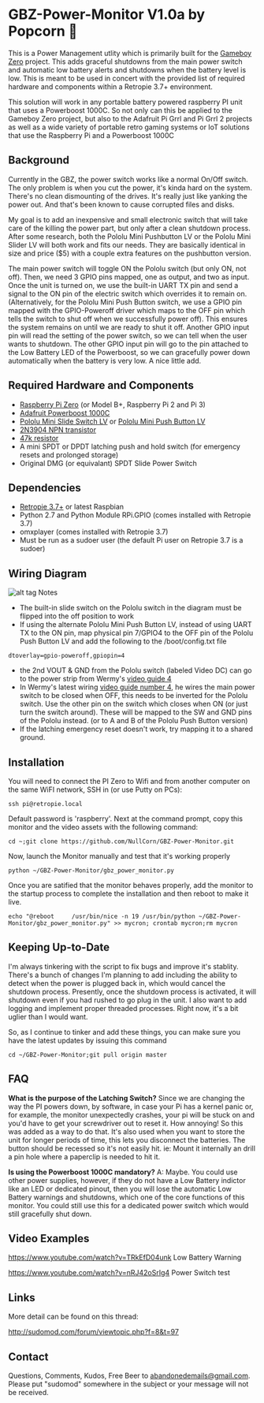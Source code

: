 # GBZ-Power-Monitor V1.0a by Popcorn 🍿

This is a Power Management utlity which is primarily built for the [Gameboy Zero](http://sudomod.com/hi/) project.  This adds graceful shutdowns from the main power switch and automatic low battery alerts and shutdowns when the battery level is low.  This is meant to be used in concert with the provided list of required hardware and components within a Retropie 3.7+ environment.

This solution will work in any portable battery powered raspberry PI unit that uses a Powerboost 1000C. So not only can this be applied to the Gameboy Zero project, but also to the Adafruit Pi Grrl and Pi Grrl 2 projects as well as a wide variety of portable retro gaming systems or IoT solutions that use the Raspberry Pi and a Powerboost 1000C

Background
----------
Currently in the GBZ, the power switch works like a normal On/Off switch. The only problem is when you cut the power, it's kinda hard on the system. There's no clean dismounting of the drives. It's really just like yanking the power out. And that's been known to cause corrupted files and disks.

My goal is to add an inexpensive and small electronic switch that will take care of the killing the power part, but only after a clean shutdown process. After some research, both the Pololu Mini Pushbutton LV or the Pololu Mini Slider LV will both work and fits our needs. They are basically identical in size and price ($5) with a couple extra features on the pushbutton version.

The main power switch will toggle ON the Pololu switch (but only ON, not off). Then, we need 3 GPIO pins mapped, one as output, and two as input. Once the unit is turned on, we use the built-in UART TX pin and send a signal to the ON pin of the electric switch which overrides it to remain on. (Alternatively, for the Pololu Mini Push Button switch, we use a GPIO pin mapped with the GPIO-Poweroff driver which maps to the OFF pin which tells the switch to shut off when we successfully power off). This ensures the system remains on until we are ready to shut it off. Another GPIO input pin will read the setting of the power switch, so we can tell when the user wants to shutdown. The other GPIO input pin will go to the pin attached to the Low Battery LED of the Powerboost, so we can gracefully power down automatically when the battery is very low. A nice little add.

Required Hardware and Components
--------------------------------
- [Raspberry Pi Zero](https://www.raspberrypi.org/products/pi-zero/) (or Model B+, Raspberry Pi 2 and Pi 3)
- [Adafruit Powerboost 1000C](https://learn.adafruit.com/adafruit-powerboost-1000c-load-share-usb-charge-boost/overview)
- [Pololu Mini Slide Switch LV](https://www.pololu.com/product/2810) or [Pololu Mini Push Button LV](https://www.pololu.com/product/2808)
- [2N3904 NPN transistor](https://en.wikipedia.org/wiki/2N3904)
- [47k resistor](http://resisto.rs/#47K)
- A mini SPDT or DPDT latching push and hold switch (for emergency resets and prolonged storage)
- Original DMG (or equivalant) SPDT Slide Power Switch

Dependencies
-----------
- [Retropie 3.7+](retropie.org.uk) or latest Raspbian
- Python 2.7 and Python Module RPi.GPIO (comes installed with Retropie 3.7)
- omxplayer (comes installed with Retropie 3.7)
- Must be run as a sudoer user (the default Pi user on Retropie 3.7 is a sudoer)

Wiring Diagram
-------------
![alt tag](http://i.imgur.com/FpPDcmK.png)
Notes

- The built-in slide switch on the Pololu switch in the diagram must be flipped into the off position to work
- If using the alternate Pololu Mini Push Button LV, instead of using UART TX to the ON pin, map physical pin 7/GPIO4 to the OFF pin of the Pololu Push Button LV and add the following to the /boot/config.txt file
```
dtoverlay=gpio-poweroff,gpiopin=4
```

- the 2nd VOUT & GND from the Pololu switch (labeled Video DC) can go to the power strip from Wermy's [video guide 4](http://sudomod.com/game-boy-zero-guide-part-4/)
- In Wermy's latest wiring [video guide number 4](http://sudomod.com/game-boy-zero-guide-part-4/), he wires the main power switch to be closed when OFF, this needs to be inverted for the Pololu switch.  Use the other pin on the switch which closes when ON (or just turn the switch around).  These will be mapped to the SW and GND pins of the Pololu instead. (or to A and B of the Pololu Push Button version)
- If the latching emergency reset doesn't work, try mapping it to a shared ground.

Installation
-----------

You will need to connect the PI Zero to Wifi and from another computer on the same WiFI network, SSH in (or use Putty on PCs):

```
ssh pi@retropie.local
```

Default password is 'raspberry'.  Next at the command prompt, copy this monitor and the video assets with the following command:

```
cd ~;git clone https://github.com/NullCorn/GBZ-Power-Monitor.git
```

Now, launch the Monitor manually and test that it's working properly
```
python ~/GBZ-Power-Monitor/gbz_power_monitor.py
```

Once you are satified that the monitor behaves properly, add the monitor to the startup process to complete the installation and then reboot to make it live.

```
echo "@reboot     /usr/bin/nice -n 19 /usr/bin/python ~/GBZ-Power-Monitor/gbz_power_monitor.py" >> mycron; crontab mycron;rm mycron
```

Keeping Up-to-Date
------------------
I'm always tinkering with the script to fix bugs and improve it's stablity.  There's a bunch of changes I'm planning to add including the ability to detect when the power is plugged back in, which would cancel the shutdown process.  Presently, once the shutdown process is activated, it will shutdown even if you had rushed to go plug in the unit.  I also want to add logging and implement proper threaded processes.  Right now, it's a bit uglier than I would want.

So, as I continue to tinker and add these things, you can make sure you have the latest updates by issuing this command

```
cd ~/GBZ-Power-Monitor;git pull origin master
```

FAQ
---
**What is the purpose of the Latching Switch?**
Since we are changing the way the PI powers down, by software, in case your Pi has a kernel panic or, for example, the monitor unexpectedly crashes, your pi will be stuck on and you'd have to get your screwdriver out to reset it. How annoying! So this was added as a way to do that. It's also used when you want to store the unit for longer periods of time, this lets you disconnect the batteries. The button should be recessed so it's not easily hit. ie: Mount it internally an drill a pin hole where a paperclip is needed to hit it.

**Is using the Powerboost 1000C mandatory?**
A: Maybe.  You could use other power supplies, however, if they do not have a Low Battery indictor like an LED or dedicated pinout, then you will lose the automatic Low Battery warnings and shutdowns, which one of the core functions of this monitor.  You could still use this for a dedicated power switch which would still gracefully shut down. 

Video Examples
--------------
https://www.youtube.com/watch?v=TRkEfD04unk
Low Battery Warning

https://www.youtube.com/watch?v=nRJ42oSrIg4
Power Switch test

Links
-----
More detail can be found on this thread:

http://sudomod.com/forum/viewtopic.php?f=8&t=97

Contact
-------
Questions, Comments, Kudos, Free Beer to abandonedemails@gmail.com. Please put "sudomod" somewhere in the subject or your message will not be received.
